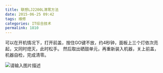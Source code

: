 ```yaml
---
title: 联想LJ2200L清零方法
date: 2015-06-25 09:42
tags: 维修
categories: IT综合技术
permalink: 1810
---
```


可以在开机情况下，打开前盖，按住GO键不放，约4秒钟，面板上三个灯依次亮起，又同时熄灭，此时松手。 然后取出硒鼓单元，再重新装入机器，关上前盖，机器自检，完成清零。


<!--more-->


![请输入图片描述][1]


  [1]: https://uu126.cn/wp-content/uploads/2015/06/2793755_LJ1682.jpg